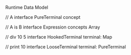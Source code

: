 Runtime Data Model

// A
interface PureTerminal
concept

// A is B
interface Expression
concepts Array

// div 10 5
interface HookedTerminal
terminal: Map

// print 10
interface LooseTerminal
terminal: PureTerminal
